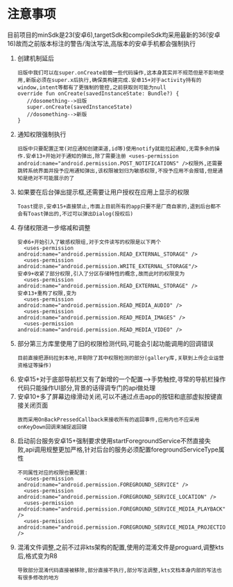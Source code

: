 # 注意事项
目前项目的minSdk是23(安卓6),targetSdk和compileSdk均采用最新的36(安卓16)故而之前版本标注的警告/淘汰写法,高版本的安卓手机都会强制执行
1) 创建机制延后
   ```  
   旧版中我们可以在super.onCreate前做一些代码操作,这本身其实并不规范但是不影响使用,新版必须在super.x后执行,确保类构建完成.安卓15+对于activity持有的window,intent等都有了更强制的管控,之前获取则可能为null
   override fun onCreate(savedInstanceState: Bundle?) {
      //dosomething-->旧版
      super.onCreate(savedInstanceState)
      //dosomething-->新版
   }
   ```
2) 通知权限强制执行
   ```
   旧版中只要配置正常(对应通知创建渠道,id等)使用notify就能拉起通知,无需多余的操作.安卓13+开始对于通知的弹出,除了需要注册 <uses-permission android:name="android.permission.POST_NOTIFICATIONS" />权限外,还需要跳转系统界面并授予应用通知弹出,该权限被划归为敏感权限,不授予应用不会报错,但是通知是绝对不可能展示的了
   ```
3) 如果要在后台弹出提示框,还需要让用户授权在应用上显示的权限
   ```
   Toast提示,安卓15+直接禁止,市面上目前所有的app只要不是厂商自家的,退到后台都不会有Toast弹出的,不过可以弹出Dialog(授权后)
   ```
4) 存储权限进一步缩减和调整
   ```
   安卓6+开始引入了敏感权限组,对于文件读写的权限是以下两个
     <uses-permission android:name="android.permission.READ_EXTERNAL_STORAGE" />
     <uses-permission android:name="android.permission.WRITE_EXTERNAL_STORAGE"/>
   安卓9+收紧了部分权限,引入了分区存储特性的概念,故而此时的权限变为   
     <uses-permission android:name="android.permission.READ_EXTERNAL_STORAGE" />
   安卓13+重构了权限,变为
     <uses-permission android:name="android.permission.READ_MEDIA_AUDIO" />
     <uses-permission android:name="android.permission.READ_MEDIA_IMAGES" />
     <uses-permission android:name="android.permission.READ_MEDIA_VIDEO" />
   ```
5) 部分第三方库里使用了旧的权限检测代码,可能会引起功能调用的回调错误
   ```
   目前直接把源码拉到本地,并剔除了其中权限检测的部分(gallery库,关联到上传企业运营资格证等操作)
   ```
6) 安卓15+对于底部导航栏又有了新增的一个配置-->手势触控,寻常的导航栏操作代码只能操作UI部分,背景的话得调专门的api做处理
7) 安卓10+多了屏幕边缘滑动关闭,可以不通过点击app的按钮和底部虚拟按键直接关闭页面
   ```
   故而采用OnBackPressedCallback来接收所有的返回事件,应用内也不应采用onKeyDown回调来捕捉返回键
   ```
8) 启动前台服务安卓15+强制要求使用startForegroundService不然直接失败,api调用规整更加严格,针对后台的服务必须配置foregroundServiceType属性
   ```
   不同属性对应的权限也要配置:
     <uses-permission android:name="android.permission.FOREGROUND_SERVICE" />
     <uses-permission android:name="android.permission.FOREGROUND_SERVICE_LOCATION" />
     <uses-permission android:name="android.permission.FOREGROUND_SERVICE_MEDIA_PLAYBACK" />
     <uses-permission android:name="android.permission.FOREGROUND_SERVICE_MEDIA_PROJECTION" />  
   ```
9) 混淆文件调整,之前不过非kts架构的配置,使用的混淆文件是proguard,调整kts后,格式变为R8
   ```
   导致部分混淆代码直接被移除,部分直接不执行,部分写法调整,kts文档本身内部的写法也有很多修改的地方
   ```